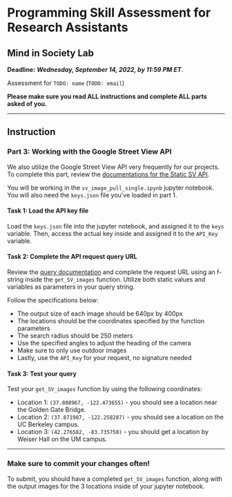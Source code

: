 # Programming Skill Assessment for Research Assistants
## Mind in Society Lab
**Deadline:** ***Wednesday, September 14, 2022, by 11:59 PM ET***.

Assessment for `TODO: name` (`TODO: email`)

**Please make sure you read ALL instructions and complete ALL parts asked of you.**

---

## Instruction
### Part 3: Working with the Google Street View API
We also utilize the Google Street View API very frequently for our projects. To complete this part, review the [documentations for the Static SV API](https://developers.google.com/maps/documentation/streetview/overview).

You will be working in the `sv_image_pull_single.ipynb` jupyter notebook. You will also need the `keys.json` file you've loaded in part 1.

#### Task 1: Load the API key file
Load the `keys.json` file into the jupyter notebook, and assigned it to the `keys` variable. Then, access the actual key inside and assigned it to the `API_Key` variable.

#### Task 2: Complete the API request query URL
Review the [query documentation](https://developers.google.com/maps/documentation/streetview/request-streetview) and complete the request URL using an f-string inside the `get_SV_images` function. Utilize both static values and variables as parameters in your query string. 

Follow the specifications below:
- The output size of each image should be 640px by 400px
- The locations should be the coordinates specified by the function parameters
- The search radius should be 250 meters
- Use the specified angles to adjust the heading of the camera
- Make sure to only use outdoor images
- Lastly, use the `API_Key` for your request, no signature needed

#### Task 3: Test your query
Test your `get_SV_images` function by using the following coordinates:

- Location 1: `(37.808967, -122.473655)` - you should see a location near the Golden Gate Bridge.
- Location 2: `(37.871907, -122.258287)` - you should see a location on the UC Berkeley campus.
- Location 3: `(42.276582, -83.735750)` - you should get a location by Weiser Hall on the UM campus.

---

### Make sure to commit your changes often! 
To submit, you should have a completed `get_SV_images` function, along with the output images for the 3 locations inside of your jupyter notebook. 